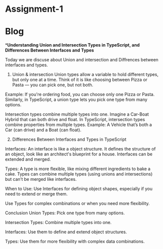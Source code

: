 # Assignment-1
# Blog

***Understanding Union and Intersection Types in TypeScript, and Differences Between Interfaces and Types**


Today we are discuse about Union and intersection  and  Diffrences between interfaces and types. 
1. Union & intersection 
Union types allow a variable to hold different types, but only one at a time. Think of it is  like choosing between Pizza or Pasta — you can pick one, but not both.

Example:
If you're ordering food, you can choose  only one  Pizza or Pasta. Similarly, in TypeScript, a union type lets you pick one type from many options.

Intersection types combine multiple types into one. Imagine a Car-Boat Hybrid that can both drive and float. In TypeScript, intersection types combine properties from multiple types.
Example:
A Vehicle that’s both a Car (can drive) and a Boat (can float).



2. Differences Between Interfaces and Types in TypeScript


Interfaces:
An interface is like a object structure. It defines the structure of an object, look like an architect's blueprint for a house. Interfaces can be extended and merged.

Types:
A type is more flexible, like mixing different ingredients to bake a cake. Types can combine multiple types (using unions and intersections) but can’t be merged like interfaces.

When to Use:
Use Interfaces for defining object shapes, especially if you need to extend or merge them.

Use Types for complex combinations or when you need more flexibility.

Conclusion
Union Types: Pick one type from many options.

Intersection Types: Combine multiple types into one.

Interfaces: Use them to define and extend object structures.

Types: Use them for more flexibility with complex data combinations.